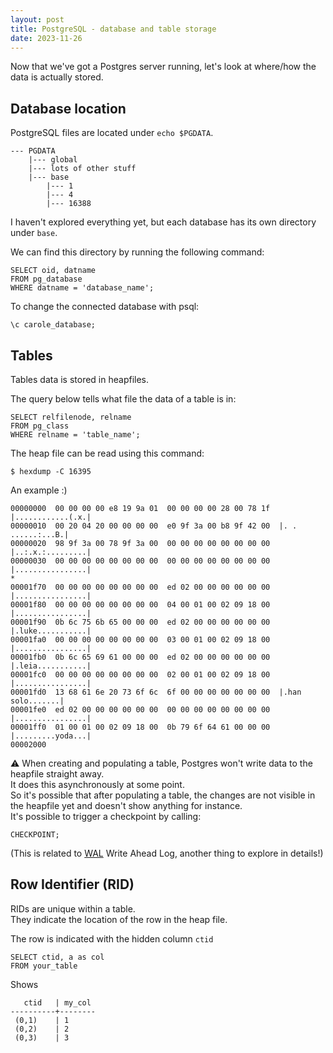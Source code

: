 ```yaml
---
layout: post
title: PostgreSQL - database and table storage
date: 2023-11-26
---
```


Now that we've got a Postgres server running, let's look at where/how the data is actually stored.

## Database location

PostgreSQL files are located under `echo $PGDATA`.

```
--- PGDATA
    |--- global
    |--- lots of other stuff
    |--- base
        |--- 1
        |--- 4
        |--- 16388
```

I haven't explored everything yet, but each database has its own directory under `base`.

We can find this directory by running the following command:

```
SELECT oid, datname
FROM pg_database
WHERE datname = 'database_name';
```

To change the connected database with psql:

```
\c carole_database;
```

## Tables

Tables data is stored in heapfiles.

The query below tells what file the data of a table is in:

```
SELECT relfilenode, relname
FROM pg_class
WHERE relname = 'table_name';
```

The heap file can be read using this command:

```
$ hexdump -C 16395
```

An example :)

```
00000000  00 00 00 00 e8 19 9a 01  00 00 00 00 28 00 78 1f  |............(.x.|
00000010  00 20 04 20 00 00 00 00  e0 9f 3a 00 b8 9f 42 00  |. . ......:...B.|
00000020  98 9f 3a 00 78 9f 3a 00  00 00 00 00 00 00 00 00  |..:.x.:.........|
00000030  00 00 00 00 00 00 00 00  00 00 00 00 00 00 00 00  |................|
*
00001f70  00 00 00 00 00 00 00 00  ed 02 00 00 00 00 00 00  |................|
00001f80  00 00 00 00 00 00 00 00  04 00 01 00 02 09 18 00  |................|
00001f90  0b 6c 75 6b 65 00 00 00  ed 02 00 00 00 00 00 00  |.luke...........|
00001fa0  00 00 00 00 00 00 00 00  03 00 01 00 02 09 18 00  |................|
00001fb0  0b 6c 65 69 61 00 00 00  ed 02 00 00 00 00 00 00  |.leia...........|
00001fc0  00 00 00 00 00 00 00 00  02 00 01 00 02 09 18 00  |................|
00001fd0  13 68 61 6e 20 73 6f 6c  6f 00 00 00 00 00 00 00  |.han solo.......|
00001fe0  ed 02 00 00 00 00 00 00  00 00 00 00 00 00 00 00  |................|
00001ff0  01 00 01 00 02 09 18 00  0b 79 6f 64 61 00 00 00  |.........yoda...|
00002000
```

⚠️ When creating and populating a table, Postgres won't write data to the heapfile straight away.  
It does this asynchronously at some point.  
So it's possible that after populating a table, the changes are not visible in the heapfile yet and doesn't show anything for instance.  
It's possible to trigger a checkpoint by calling:

```
CHECKPOINT;
```

(This is related to [WAL](https://www.postgresql.org/docs/current/wal-intro.html) Write Ahead Log, another thing to explore in details!)

## Row Identifier (RID)

RIDs are unique within a table.  
They indicate the location of the row in the heap file.

The row is indicated with the hidden column `ctid`

```
SELECT ctid, a as col
FROM your_table
```

Shows

```
   ctid   | my_col
----------+--------
 (0,1)    | 1
 (0,2)    | 2
 (0,3)    | 3
```
